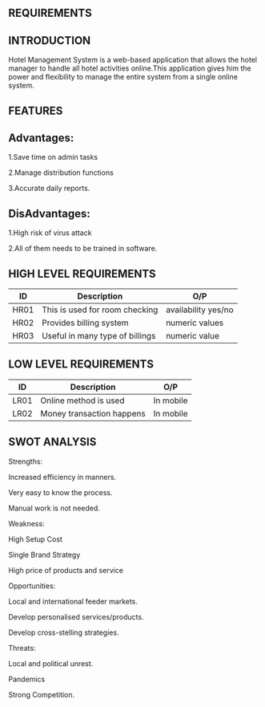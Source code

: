 REQUIREMENTS
--------------------------
INTRODUCTION
--------------------------
Hotel Management System is a web-based application that allows the hotel manager to handle all hotel activities online.This application gives him the power and flexibility to manage the entire system from a single online system.

FEATURES
-------------------
Advantages:
--------------------
1.Save time on admin tasks

2.Manage distribution functions

3.Accurate daily reports.

DisAdvantages:
-----------------------
1.High risk of virus attack

2.All of them needs to be trained in software.

HIGH LEVEL REQUIREMENTS
 ----------------------------------
 |ID | Description|O/P|
 |--| --|  --|
 |HR01 |This is used for room checking|availability yes/no|
 |HR02 |Provides billing system|numeric values|
 |HR03 |Useful in many type of billings|numeric value|
 
 
 
 LOW LEVEL REQUIREMENTS
 ----------------------------------------
 |ID | Description|O/P
 |--| --|  --|
 |LR01 |Online method is used|In mobile|
 |LR02 |Money transaction happens|In mobile|
 
 SWOT ANALYSIS
 -------------------------------
 Strengths:
 
 Increased efficiency in manners.
 
 Very easy to know the process.
 
 Manual work is not needed.
 
 Weakness:
 
 High Setup Cost
 
 Single Brand Strategy
 
 High price of products and service
 
 Opportunities:
 
 Local and international feeder markets.
 
 Develop personalised services/products.
 
 Develop cross-stelling strategies.
 
 Threats:
 
 Local and political unrest.
 
 Pandemics
 
 Strong Competition.
 
 

